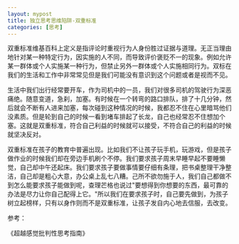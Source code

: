 ```yaml
---
layout: mypost
title: 独立思考思维陷阱-双重标准
categories: [思考]
---
```


双重标准维基百科上定义是指评论时重视行为人身份胜过证据与道理。无正当理由地针对某一种特定行为，因实施的人不同，而导致评价褒贬不一的现象。例如允许某一群体或个人实施某一种行为，但禁止另外一群体或个人实施相同行为。双标在我们的生活和工作中非常常见但是我们可能没有意识到这个问题或者是视而不见。

生活中我们出行经常要开车，作为司机中的一员，我们对很多司机的驾驶行为深恶痛绝。随意变道，急刹，加塞。有时候在一个转弯的路口排队，排了十几分钟，然后就会不断有人进来加塞，每次碰到这种情况的时候，我都忍不住在心里暗骂他们没素质。但是轮到自己的时候一看到堵车排起了长龙，自己也经常忍不住想加个塞。这就是双重标准，符合自己利益的时候就可以接受，不符合自己的利益的时候就坚决反对。

双重标准在孩子的教育中普遍出现。比如我们不让孩子玩手机，玩游戏，但是孩子做作业的时候我们却在旁边手机刷个不停。我们要求孩子周末早睡早起不要睡懒觉，自己却中午还起床。我们要求孩子要做事情要仔细有条理，把书桌整理干净整洁，自己却是粗心大意，办公桌上乱七八糟。己所不欲勿施于人，我们自己都做不到怎么能要求孩子能做到呢，查理芒格也说过"要想得到你想要的东西，最可靠的办法是尽力让你自己配得上它。"所以我们在要求孩子时，自己要先做到，为孩子树立起榜样，只有以身作则而不是双重标准，让孩子发自内心地去信服，去改变。

参考： 

《超越感觉批判性思考指南》